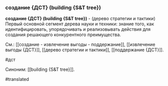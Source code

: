 ### создание {ДСТ} (building {S&T tree})

**создание {ДСТ} (building {S&T tree})** - (дерево стратегии и тактики) Первый основной сегмент дерева науки и техники: знание того, как идентифицировать, упорядочивать и реализовывать действия для создания решающего конкурентного преимущества.

См.: [[создание - извлечение выгоды - поддержание]], [[извлечение выгоды {ДСТ}]], [[дерево стратегии и тактики]], [[поддержание {ДСТ}]].

#дст

Синоним: [[building {S&T tree}]].

#translated
